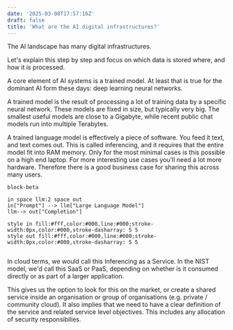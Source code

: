```yaml
---
date: '2025-03-08T17:57:16Z'
draft: false
title: 'What are the AI digital infrastructures?'
---
```


The AI landscape has many digital infrastructures.

Let's explain this step by step and focus on which data is stored where, and how it is processed.

A core element of AI systems is a trained model. At least that is true for the dominant AI form these days: deep learning neural networks. 

A trained model is the result of processing a lot of training data by a specific neural network. These models are fixed in size, but typically very big. The smallest useful models are close to a Gigabyte, while recent public chat models run into multiple Terabytes. 

A trained language model is effectively a piece of software. You feed it text, and text comes out. This is called inferencing, and it requires that the entire model fit into RAM memory. Only for the most minimal cases is this possible on a high end laptop. For more interesting use cases you'll need a lot more hardware. Therefore there is a good business case for sharing this across many users.

```mermaid
block-beta

in space llm:2 space out
in["Prompt"] --> llm["Large Language Model"]
llm--> out["Completion"]

style in fill:#fff,color:#000,line:#000;stroke-width:0px,color:#000,stroke-dasharray: 5 5
style out fill:#fff,color:#000,line:#000;stroke-width:0px,color:#000,stroke-dasharray: 5 5
   
```

In cloud terms, we would call this Inferencing as a Service. In the NIST model, we'd call this SaaS or PaaS, depending on whether is it consumed directly or as part of a larger application.

This gives us the option to look for this on the market, or create a shared service inside an organisation or group of organisations (e.g. private / community cloud). It also implies that we need to have a clear definition of the service and related service level objectives. This includes any allocation of security responsibilies.


